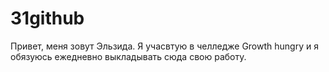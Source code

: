 # 31github
Привет, меня зовут Эльзида. Я учасвтую в челледже Growth hungry и я обязуюсь ежедневно выкладывать сюда свою работу.  
